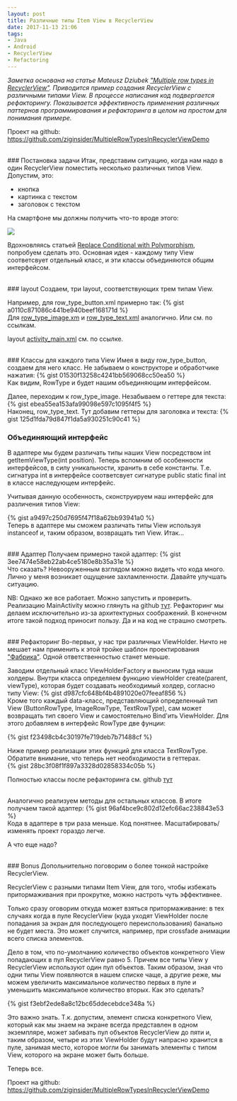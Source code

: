 ```yaml
---
layout: post
title: Различные типы Item View в RecyclerView
date: 2017-11-13 21:06
tags:
- Java
- Android
- RecyclerView
- Refactoring
---
```

*Заметка основана на статье Mateusz Dziubek  <a href="https://android.jlelse.eu/multiple-row-types-in-recyclerview-2febf66e96a4">"Multiple row types in RecyclerView"</a>. Приводится пример создания RecyclerView c различными типами View. В процессе написания код подвергается рефакторингу. Показывается эффективность применения различных паттернов программирования и рефакторинга в целом на простом для понимания примере.*

Проект на github: <a href="https://github.com/ziginsider/MultipleRowTypesInRecyclerViewDemo">https://github.com/ziginsider/MultipleRowTypesInRecyclerViewDemo</a>

<br>
### Постановка задачи
Итак, представим ситуацию, когда нам надо в один RecyclerView поместить несколько различных типов View. Допустим, это:

- кнопка
- картинка с текстом
- заголовок с текстом

На смартфоне мы должны получить что-то вроде этого:

<img src="{{ site.baseurl }}/images/dif_type_view.png">

Вдохновляясь статьей <a href="https://sourcemaking.com/refactoring/replace-conditional-with-polymorphism">Replace Conditional with Polymorphism</a>, попробуем сделать это. Основная идея - каждому типу View соответсвует отдельный класс, и эти классы объединяются общим интерфейсом.

<br>
### layout
Создаем, три layout, соответствующих трем типам View.

Например, для row_type_button.xml примерно так:
{% gist a0110c871086c441be940beef168171d %}
<br>
Для <a href="https://github.com/ziginsider/MultipleRowTypesInRecyclerViewDemo/blob/master/app/src/main/res/layout/row_type_image.xml">row_type_image.xm</a> и <a href="https://github.com/ziginsider/MultipleRowTypesInRecyclerViewDemo/blob/master/app/src/main/res/layout/row_type_text.xml">row_type_text.xml</a> аналогично. Или см. по ссылкам.

layout <a href="https://github.com/ziginsider/MultipleRowTypesInRecyclerViewDemo/blob/master/app/src/main/res/layout/activity_main.xml">activity_main.xml</a> см. по ссылке.

<br>
### Классы для каждого типа View
Имея в виду row_type_button, создаем для него класс. Не забываем о конструкторе и обработчике нажатия:
{% gist 01530f13258c4241bb569068cc50ea50 %}
<br>
Как видим, RowType и будет нашим объединяющим интерфейсом.

Далее, переходим к row_type_image. Незабываем о геттере для текста:
{% gist ebea55ea153afa99098e597c1095f4f5 %}
<br>
Наконец, row_type_text. Тут добавим геттеры для заголовка и текста:
{% gist 125d1fda79d847f1da5a930251c90c41 %}
<br>
### Объединяющий интерфейс
В адаптере мы будем различать типы наших View посредством int getItemViewType(int position). Теперь вспомним об особенности интерфейсов, в силу уникальности, хранить в себе константы. Т.е. сигнатура int в интерфейсе соответсвует сигнатуре public static final int в классе наследующем интерфейс.

Учитывая данную особенность, сконструируем наш интерфейс для различения типов View:

{% gist a9497c250d7695f47f18a62bb93941a0 %}
<br>
Теперь в адаптере мы сможем различать типы View используя instanceof и, таким образом, возвращать тип View. Итак...

<br>
### Адаптер
Получаем примерно такой адаптер:
{% gist 3ee7474e58eb22ab4ce5180e8b35a31e %}
<br>
Что сказать? Невооруженным взглядом можно видеть что кода много. Лично у меня возникает ощущение захламленности. Давайте улучшать ситуацию.

NB: Однако же все работает. Можно запустить и проверить. Реализацию MainActivity можно глянуть на github <a href="https://github.com/ziginsider/MultipleRowTypesInRecyclerViewDemo/blob/master/app/src/main/java/io/github/ziginsider/multiplerowtypesinrecyclerviewdemo/MainActivity.java">тут</a>. Рефакторинг мы делаем исключительно из-за архитектурных соображений. В конечном итоге такой подход приносит пользу. Да и на код не страшно смотреть.

<br>
### Рефакторинг
Во-первых, у нас три различных ViewHolder. Ничто не мешает нам применить к этой тройке шаблон проектирования <a href="https://ru.wikipedia.org/wiki/%D0%A4%D0%B0%D0%B1%D1%80%D0%B8%D1%87%D0%BD%D1%8B%D0%B9_%D0%BC%D0%B5%D1%82%D0%BE%D0%B4_(%D1%88%D0%B0%D0%B1%D0%BB%D0%BE%D0%BD_%D0%BF%D1%80%D0%BE%D0%B5%D0%BA%D1%82%D0%B8%D1%80%D0%BE%D0%B2%D0%B0%D0%BD%D0%B8%D1%8F)">"Фабрика"</a>. Одной ответственностью станет меньше.

Заводим отдельный класс ViewHolderFactory и выносим туда наши холдеры. Внутри класса определяем функцию viewHolder create(parent, viewType), которая будет создавать необходимый холдер, согласно типу View:
{% gist d987cfc648bf4b4891020e07feeaf856 %}
<br>
Кроме того каждый data-класc, представляющий определенный тип View (ButtonRowType, ImageRowType, TextRowType), сам может возвращать тип своего View и самостоятельно Bind'ить ViewHolder. Для этого добавляем в интерфейс RowType две фунции:

{% gist f23498cb4c30197fe719deb7b71488cf %}

Ниже пример реализации этих функций для класса TextRowType. Обратите внимание, что теперь нет необходимости в геттерах. 
<br>
{% gist 28bc3f08f1f897a3328d02858334c05b %}

Полностью классы после рефакторинга см. github <a href="https://github.com/ziginsider/MultipleRowTypesInRecyclerViewDemo/tree/master/app/src/main/java/io/github/ziginsider/multiplerowtypesinrecyclerviewdemo/Data">тут</a>

<br>
Аналогично реализуем методы для остальных классов. В итоге получаем такой адаптер:
{% gist 96af4bce9c802d12efc66ac238843e53 %}
<br>
Кода в адаптере в три раза меньше. Код понятнее. Масштабировать/изменять проект гораздо легче. 

А что еще надо?

<br>
### Bonus
Допольнительно поговорим о более тонкой настройке RecyclerView. 

RecyclerView с разными типами Item View, для того, чтобы избежать притормаживания при прокрутке, можно настроть чуть эффективнее.

Только сразу оговорим откуда может взяться притормаживание: в тех случаях когда в пуле RecyclerView (куда уходят ViewHolder после попадания за экран для последующего переиспользования) банально не будет места. Это может случится, например, при crossfade анимации всего списка элементов.

Дело в том, что по-умолчанию количество объектов конкретного View попадающих в пул RecyclerView равно 5. Причем все типы View у RecyclerView используют один пул объектов. Таким образом, зная что одни типы View появляются в нашем списке чаще, а другие реже, мы можем увеличить максимальное количество первых в пуле и уменьшить максимальное количество вторых. Как это сделать?

{% gist f3ebf2ede8a8c12bc65ddecebdce348a %}

Это важно знать. Т.к. допустим, элемент списка конкретного View, который как мы знаем на экране всегда представлен в одном экземпляре, может забивать пул объектов RecyclerView до пяти и, таким образом, четыре из этих ViewHolder будут напрасно хранится в пуле, занимая место, которое могли бы занимать элементы с типом View, которого на экране может быть больше.

Теперь все.

Проект на github: <a href="https://github.com/ziginsider/MultipleRowTypesInRecyclerViewDemo">https://github.com/ziginsider/MultipleRowTypesInRecyclerViewDemo</a>



